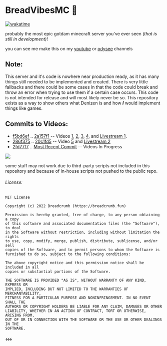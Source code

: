 # BreadVibesMC 🍞

[![wakatime](https://wakatime.com/badge/github/BreadcrumbIsTaken/BreadvibesMC.svg)](https://wakatime.com/badge/github/BreadcrumbIsTaken/BreadvibesMC)

probably the most epic gotdam minecraft server you've ever seen *(that is still in development)*!

you can see me make this on my [youtube](https://www.youtube.com/BreadcrumbMC?sub_confirmation=1) or [odysee](https://odysee.com/@Breadcrumb) channels

## Note:

This server and it's code is nowhere near production ready, as it has many things still needed to be implemented and created. There is very little fallbacks and there could be some cases in that the code could break and throw an error when trying to use them if a certain case occurs. This code is not intended for release and will most likely never be so. This repository exists as a way to show others what Denizen is and how ***I*** would implement things like games.

## Commits to Videos:

- [f5bd6ef](https://github.com/BreadcrumbIsTaken/BreadVibesMC/commit/f5bd6ef6640433f3426eec69d334ee3aa9d541b8) .. [2a157f1](https://github.com/BreadcrumbIsTaken/BreadVibesMC/commit/2a157f1750d5634e81c2b9e0cc62dda7c6597055) -- Videos [1](https://www.youtube.com/watch?v=DEJFn6eeQb8&list=PLUU0f6lFdRVHc6FYvv9SlZK8uwlFOKteQ&index=1), [2](https://www.youtube.com/watch?v=4pZH8hhz2YM&list=PLUU0f6lFdRVHc6FYvv9SlZK8uwlFOKteQ&index=2), [3](https://www.youtube.com/watch?v=lM5O8F_dzVc&list=PLUU0f6lFdRVHc6FYvv9SlZK8uwlFOKteQ&index=3), [4](https://www.youtube.com/watch?v=XW6vioVYuf0&list=PLUU0f6lFdRVHc6FYvv9SlZK8uwlFOKteQ&index=5), and [Livestream 1](https://www.youtube.com/watch?v=_d8LLSgTgKg&list=PLUU0f6lFdRVHc6FYvv9SlZK8uwlFOKteQ&index=4).
- [286f375](https://github.com/BreadcrumbIsTaken/BreadVibesMC/commit/0cb9cc55c480ff6157d66796098d7361f0070761) .. [20c1fd5](https://github.com/BreadcrumbIsTaken/BreadVibesMC/commit/20c1fd5f94508edfc7a1874785b90917ae41ff60) -- Video [5](https://www.youtube.com/watch?v=d0BRRIlsEn8&list=PLUU0f6lFdRVHc6FYvv9SlZK8uwlFOKteQ&index=6) and [Livestream 2](https://www.youtube.com/watch?v=JCYLK-JNC7Y&list=PLUU0f6lFdRVHc6FYvv9SlZK8uwlFOKteQ&index=7)
- [2fd77f7](https://github.com/BreadcrumbIsTaken/BreadVibesMC/commit/2fd77f7d9119ab24f38b4ccce72995829edcdbf8) .. [Most Recent Commit](https://github.com/BreadcrumbIsTaken/BreadVibesMC/commits/main) -- Videos In Progress

![](https://camo.githubusercontent.com/ed26a15bb41f4cc6064ed9d557f3646d730835eba6291865796160f3dda80302/68747470733a2f2f6d656469612e646973636f72646170702e6e65742f6174746163686d656e74732f3538343733383731333833383431393936382f3932383035363033393832323231333138302f627265616476696265736d635f696e5f616c6c5f6974735f676c6f72795f6f6d672e706e673f77696474683d31313933266865696768743d363731)

some stuff may not work due to third-party scripts not included in this repository and because of in-house scripts not pushed to the public repo.

###### License:

```
MIT License

Copyright (c) 2022 Breadcrumb (https://breadcrumb.fun)

Permission is hereby granted, free of charge, to any person obtaining a copy
of this software and associated documentation files (the "Software"), to deal
in the Software without restriction, including without limitation the rights
to use, copy, modify, merge, publish, distribute, sublicense, and/or sell
copies of the Software, and to permit persons to whom the Software is
furnished to do so, subject to the following conditions:

The above copyright notice and this permission notice shall be included in all
copies or substantial portions of the Software.

THE SOFTWARE IS PROVIDED "AS IS", WITHOUT WARRANTY OF ANY KIND, EXPRESS OR
IMPLIED, INCLUDING BUT NOT LIMITED TO THE WARRANTIES OF MERCHANTABILITY,
FITNESS FOR A PARTICULAR PURPOSE AND NONINFRINGEMENT. IN NO EVENT SHALL THE
AUTHORS OR COPYRIGHT HOLDERS BE LIABLE FOR ANY CLAIM, DAMAGES OR OTHER
LIABILITY, WHETHER IN AN ACTION OF CONTRACT, TORT OR OTHERWISE, ARISING FROM,
OUT OF OR IN CONNECTION WITH THE SOFTWARE OR THE USE OR OTHER DEALINGS IN THE
SOFTWARE.
```

###### 🌀🌀🌀
